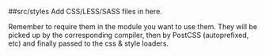 ##src/styles
Add CSS/LESS/SASS files in here.

Remember to require them in the module you want to use them. They will be picked up by the corresponding compiler, then by PostCSS (autoprefixed, etc) and finally passed to the css & style loaders.